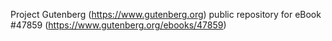 Project Gutenberg (https://www.gutenberg.org) public repository for eBook #47859 (https://www.gutenberg.org/ebooks/47859)
